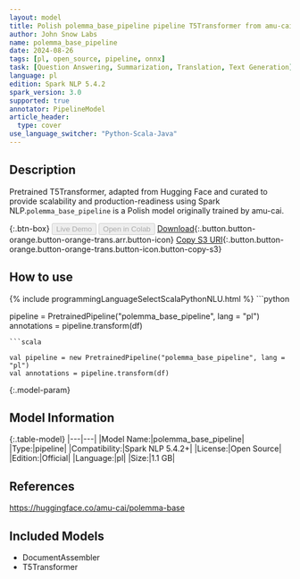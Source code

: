 ```yaml
---
layout: model
title: Polish polemma_base_pipeline pipeline T5Transformer from amu-cai
author: John Snow Labs
name: polemma_base_pipeline
date: 2024-08-26
tags: [pl, open_source, pipeline, onnx]
task: [Question Answering, Summarization, Translation, Text Generation]
language: pl
edition: Spark NLP 5.4.2
spark_version: 3.0
supported: true
annotator: PipelineModel
article_header:
  type: cover
use_language_switcher: "Python-Scala-Java"
---
```


## Description

Pretrained T5Transformer, adapted from Hugging Face and curated to provide scalability and production-readiness using Spark NLP.`polemma_base_pipeline` is a Polish model originally trained by amu-cai.

{:.btn-box}
<button class="button button-orange" disabled>Live Demo</button>
<button class="button button-orange" disabled>Open in Colab</button>
[Download](https://s3.amazonaws.com/auxdata.johnsnowlabs.com/public/models/polemma_base_pipeline_pl_5.4.2_3.0_1724662205142.zip){:.button.button-orange.button-orange-trans.arr.button-icon}
[Copy S3 URI](s3://auxdata.johnsnowlabs.com/public/models/polemma_base_pipeline_pl_5.4.2_3.0_1724662205142.zip){:.button.button-orange.button-orange-trans.button-icon.button-copy-s3}

## How to use



<div class="tabs-box" markdown="1">
{% include programmingLanguageSelectScalaPythonNLU.html %}
```python

pipeline = PretrainedPipeline("polemma_base_pipeline", lang = "pl")
annotations =  pipeline.transform(df)   

```
```scala

val pipeline = new PretrainedPipeline("polemma_base_pipeline", lang = "pl")
val annotations = pipeline.transform(df)

```
</div>

{:.model-param}
## Model Information

{:.table-model}
|---|---|
|Model Name:|polemma_base_pipeline|
|Type:|pipeline|
|Compatibility:|Spark NLP 5.4.2+|
|License:|Open Source|
|Edition:|Official|
|Language:|pl|
|Size:|1.1 GB|

## References

https://huggingface.co/amu-cai/polemma-base

## Included Models

- DocumentAssembler
- T5Transformer